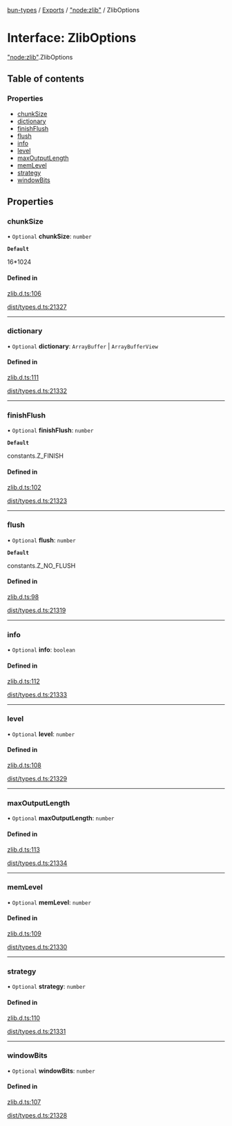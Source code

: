 [bun-types](../README.md) / [Exports](../modules.md) / ["node:zlib"](../modules/node_zlib_.md) / ZlibOptions

# Interface: ZlibOptions

["node:zlib"](../modules/node_zlib_.md).ZlibOptions

## Table of contents

### Properties

- [chunkSize](node_zlib_.ZlibOptions.md#chunksize)
- [dictionary](node_zlib_.ZlibOptions.md#dictionary)
- [finishFlush](node_zlib_.ZlibOptions.md#finishflush)
- [flush](node_zlib_.ZlibOptions.md#flush)
- [info](node_zlib_.ZlibOptions.md#info)
- [level](node_zlib_.ZlibOptions.md#level)
- [maxOutputLength](node_zlib_.ZlibOptions.md#maxoutputlength)
- [memLevel](node_zlib_.ZlibOptions.md#memlevel)
- [strategy](node_zlib_.ZlibOptions.md#strategy)
- [windowBits](node_zlib_.ZlibOptions.md#windowbits)

## Properties

### chunkSize

• `Optional` **chunkSize**: `number`

**`Default`**

16*1024

#### Defined in

[zlib.d.ts:106](https://github.com/valgaze/bun-types/blob/5e53f27/zlib.d.ts#L106)

[dist/types.d.ts:21327](https://github.com/valgaze/bun-types/blob/5e53f27/dist/types.d.ts#L21327)

___

### dictionary

• `Optional` **dictionary**: `ArrayBuffer` \| `ArrayBufferView`

#### Defined in

[zlib.d.ts:111](https://github.com/valgaze/bun-types/blob/5e53f27/zlib.d.ts#L111)

[dist/types.d.ts:21332](https://github.com/valgaze/bun-types/blob/5e53f27/dist/types.d.ts#L21332)

___

### finishFlush

• `Optional` **finishFlush**: `number`

**`Default`**

constants.Z_FINISH

#### Defined in

[zlib.d.ts:102](https://github.com/valgaze/bun-types/blob/5e53f27/zlib.d.ts#L102)

[dist/types.d.ts:21323](https://github.com/valgaze/bun-types/blob/5e53f27/dist/types.d.ts#L21323)

___

### flush

• `Optional` **flush**: `number`

**`Default`**

constants.Z_NO_FLUSH

#### Defined in

[zlib.d.ts:98](https://github.com/valgaze/bun-types/blob/5e53f27/zlib.d.ts#L98)

[dist/types.d.ts:21319](https://github.com/valgaze/bun-types/blob/5e53f27/dist/types.d.ts#L21319)

___

### info

• `Optional` **info**: `boolean`

#### Defined in

[zlib.d.ts:112](https://github.com/valgaze/bun-types/blob/5e53f27/zlib.d.ts#L112)

[dist/types.d.ts:21333](https://github.com/valgaze/bun-types/blob/5e53f27/dist/types.d.ts#L21333)

___

### level

• `Optional` **level**: `number`

#### Defined in

[zlib.d.ts:108](https://github.com/valgaze/bun-types/blob/5e53f27/zlib.d.ts#L108)

[dist/types.d.ts:21329](https://github.com/valgaze/bun-types/blob/5e53f27/dist/types.d.ts#L21329)

___

### maxOutputLength

• `Optional` **maxOutputLength**: `number`

#### Defined in

[zlib.d.ts:113](https://github.com/valgaze/bun-types/blob/5e53f27/zlib.d.ts#L113)

[dist/types.d.ts:21334](https://github.com/valgaze/bun-types/blob/5e53f27/dist/types.d.ts#L21334)

___

### memLevel

• `Optional` **memLevel**: `number`

#### Defined in

[zlib.d.ts:109](https://github.com/valgaze/bun-types/blob/5e53f27/zlib.d.ts#L109)

[dist/types.d.ts:21330](https://github.com/valgaze/bun-types/blob/5e53f27/dist/types.d.ts#L21330)

___

### strategy

• `Optional` **strategy**: `number`

#### Defined in

[zlib.d.ts:110](https://github.com/valgaze/bun-types/blob/5e53f27/zlib.d.ts#L110)

[dist/types.d.ts:21331](https://github.com/valgaze/bun-types/blob/5e53f27/dist/types.d.ts#L21331)

___

### windowBits

• `Optional` **windowBits**: `number`

#### Defined in

[zlib.d.ts:107](https://github.com/valgaze/bun-types/blob/5e53f27/zlib.d.ts#L107)

[dist/types.d.ts:21328](https://github.com/valgaze/bun-types/blob/5e53f27/dist/types.d.ts#L21328)
